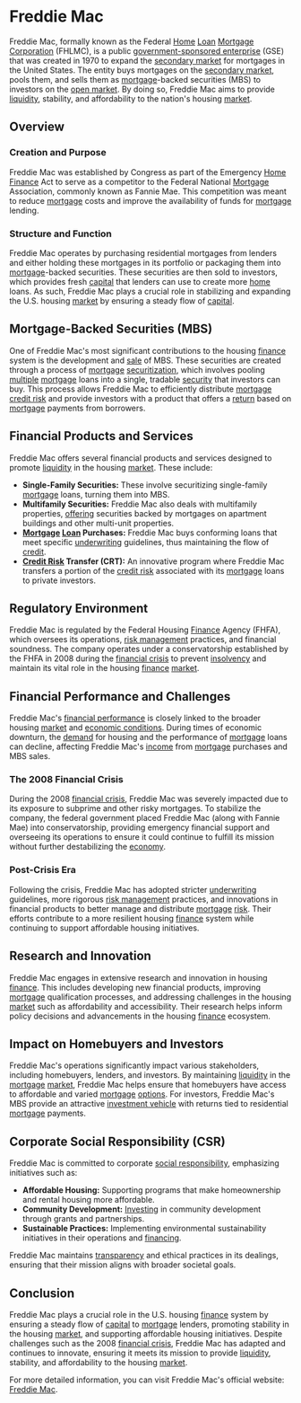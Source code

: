 # Freddie Mac

Freddie Mac, formally known as the Federal [Home](../h/home.md) [Loan](../l/loan.md) [Mortgage](../m/mortgage.md) [Corporation](../c/corporation.md) (FHLMC), is a public [government-sponsored enterprise](../g/government-sponsored_enterprise.md) (GSE) that was created in 1970 to expand the [secondary market](../s/secondary_market.md) for mortgages in the United States. The entity buys mortgages on the [secondary market](../s/secondary_market.md), pools them, and sells them as [mortgage](../m/mortgage.md)-backed securities (MBS) to investors on the [open market](../o/open_market.md). By doing so, Freddie Mac aims to provide [liquidity](../l/liquidity.md), stability, and affordability to the nation's housing [market](../m/market.md).

## Overview

### Creation and Purpose
Freddie Mac was established by Congress as part of the Emergency [Home](../h/home.md) [Finance](../f/finance.md) Act to serve as a competitor to the Federal National [Mortgage](../m/mortgage.md) Association, commonly known as Fannie Mae. This competition was meant to reduce [mortgage](../m/mortgage.md) costs and improve the availability of funds for [mortgage](../m/mortgage.md) lending.

### Structure and Function
Freddie Mac operates by purchasing residential mortgages from lenders and either holding these mortgages in its portfolio or packaging them into [mortgage](../m/mortgage.md)-backed securities. These securities are then sold to investors, which provides fresh [capital](../c/capital.md) that lenders can use to create more [home](../h/home.md) loans. As such, Freddie Mac plays a crucial role in stabilizing and expanding the U.S. housing [market](../m/market.md) by ensuring a steady flow of [capital](../c/capital.md).

## Mortgage-Backed Securities (MBS)
One of Freddie Mac's most significant contributions to the housing [finance](../f/finance.md) system is the development and [sale](../s/sale.md) of MBS. These securities are created through a process of [mortgage](../m/mortgage.md) [securitization](../s/securitization.md), which involves pooling [multiple](../m/multiple.md) [mortgage](../m/mortgage.md) loans into a single, tradable [security](../s/security.md) that investors can buy. This process allows Freddie Mac to efficiently distribute [mortgage](../m/mortgage.md) [credit risk](../c/credit_risk.md) and provide investors with a product that offers a [return](../r/return.md) based on [mortgage](../m/mortgage.md) payments from borrowers.

## Financial Products and Services
Freddie Mac offers several financial products and services designed to promote [liquidity](../l/liquidity.md) in the housing [market](../m/market.md). These include:
- **Single-Family Securities:** These involve securitizing single-family [mortgage](../m/mortgage.md) loans, turning them into MBS.
- **Multifamily Securities:** Freddie Mac also deals with multifamily properties, [offering](../o/offering.md) securities backed by mortgages on apartment buildings and other multi-unit properties.
- **[Mortgage](../m/mortgage.md) [Loan](../l/loan.md) Purchases:** Freddie Mac buys conforming loans that meet specific [underwriting](../u/underwriting.md) guidelines, thus maintaining the flow of [credit](../c/credit.md).
- **[Credit Risk](../c/credit_risk.md) Transfer (CRT):** An innovative program where Freddie Mac transfers a portion of the [credit risk](../c/credit_risk.md) associated with its [mortgage](../m/mortgage.md) loans to private investors.

## Regulatory Environment
Freddie Mac is regulated by the Federal Housing [Finance](../f/finance.md) Agency (FHFA), which oversees its operations, [risk management](../r/risk_management.md) practices, and financial soundness. The company operates under a conservatorship established by the FHFA in 2008 during the [financial crisis](../f/financial_crisis.md) to prevent [insolvency](../i/insolvency.md) and maintain its vital role in the housing [finance](../f/finance.md) [market](../m/market.md).

## Financial Performance and Challenges
Freddie Mac's [financial performance](../f/financial_performance.md) is closely linked to the broader housing [market](../m/market.md) and [economic conditions](../e/economic_conditions.md). During times of economic downturn, the [demand](../d/demand.md) for housing and the performance of [mortgage](../m/mortgage.md) loans can decline, affecting Freddie Mac's [income](../i/income.md) from [mortgage](../m/mortgage.md) purchases and MBS sales.

### The 2008 Financial Crisis
During the 2008 [financial crisis](../f/financial_crisis.md), Freddie Mac was severely impacted due to its exposure to subprime and other risky mortgages. To stabilize the company, the federal government placed Freddie Mac (along with Fannie Mae) into conservatorship, providing emergency financial support and overseeing its operations to ensure it could continue to fulfill its mission without further destabilizing the [economy](../e/economy.md).

### Post-Crisis Era
Following the crisis, Freddie Mac has adopted stricter [underwriting](../u/underwriting.md) guidelines, more rigorous [risk management](../r/risk_management.md) practices, and innovations in financial products to better manage and distribute [mortgage](../m/mortgage.md) [risk](../r/risk.md). Their efforts contribute to a more resilient housing [finance](../f/finance.md) system while continuing to support affordable housing initiatives.

## Research and Innovation
Freddie Mac engages in extensive research and innovation in housing [finance](../f/finance.md). This includes developing new financial products, improving [mortgage](../m/mortgage.md) qualification processes, and addressing challenges in the housing [market](../m/market.md) such as affordability and accessibility. Their research helps inform policy decisions and advancements in the housing [finance](../f/finance.md) ecosystem.

## Impact on Homebuyers and Investors
Freddie Mac's operations significantly impact various stakeholders, including homebuyers, lenders, and investors. By maintaining [liquidity](../l/liquidity.md) in the [mortgage](../m/mortgage.md) [market](../m/market.md), Freddie Mac helps ensure that homebuyers have access to affordable and varied [mortgage](../m/mortgage.md) [options](../o/options.md). For investors, Freddie Mac's MBS provide an attractive [investment vehicle](../i/investment_vehicle.md) with returns tied to residential [mortgage](../m/mortgage.md) payments.

## Corporate Social Responsibility (CSR)
Freddie Mac is committed to corporate [social responsibility](../s/social_responsibility.md), emphasizing initiatives such as:
- **Affordable Housing:** Supporting programs that make homeownership and rental housing more affordable.
- **Community Development:** [Investing](../i/investing.md) in community development through grants and partnerships.
- **Sustainable Practices:** Implementing environmental sustainability initiatives in their operations and [financing](../f/financing.md).

Freddie Mac maintains [transparency](../t/transparency.md) and ethical practices in its dealings, ensuring that their mission aligns with broader societal goals.

## Conclusion
Freddie Mac plays a crucial role in the U.S. housing [finance](../f/finance.md) system by ensuring a steady flow of [capital](../c/capital.md) to [mortgage](../m/mortgage.md) lenders, promoting stability in the housing [market](../m/market.md), and supporting affordable housing initiatives. Despite challenges such as the 2008 [financial crisis](../f/financial_crisis.md), Freddie Mac has adapted and continues to innovate, ensuring it meets its mission to provide [liquidity](../l/liquidity.md), stability, and affordability to the housing [market](../m/market.md).

For more detailed information, you can visit Freddie Mac's official website: [Freddie Mac](http://www.freddiemac.com).